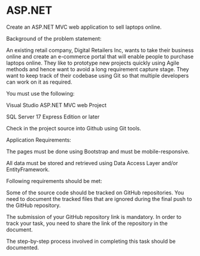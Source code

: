 # ASP.NET
Create an ASP.NET MVC web application to sell laptops online.

Background of the problem statement:

An existing retail company, Digital Retailers Inc, wants to take their business online and create an e-commerce portal that will enable people to purchase laptops online. They like to prototype new projects quickly using Agile methods and hence want to avoid a long requirement capture stage. They want to keep track of their codebase using Git so that multiple developers can work on it as required.

You must use the following:

Visual Studio ASP.NET MVC web Project

SQL Server 17 Express Edition or later

Check in the project source into Github using Git tools.

Application Requirements:

The pages must be done using Bootstrap and must be mobile-responsive.

All data must be stored and retrieved using Data Access Layer and/or EntityFramework.

Following requirements should be met:

Some of the source code should be tracked on GitHub repositories. You need to document the tracked files that are ignored during the final push to the GitHub repository.

The submission of your GitHub repository link is mandatory. In order to track your task, you need to share the link of the repository in the document.

The step-by-step process involved in completing this task should be documented.

